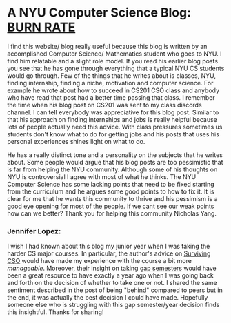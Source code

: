 
# A NYU Computer Science Blog: [BURN RATE](https://blog.torchnyu.com/)

I find this website/ blog really useful because this blog is written by an accomplished Computer Science/ Mathematics student who goes to NYU. I find him relatable and a slight role model. If you read his earlier blog posts you see that he has gone through everything that a typical NYU CS students would go through. Few of the things that he writes about is classes, NYU, finding internship, finding a niche, motivation and computer science. For example he wrote about how to succeed in CS201 CSO class and anybody who have read that post had a better time passing that class. I remember the time when his blog post on CS201 was sent to my class discords channel. I can tell everybody was appreciative for this blog post. Similar to that his approach on finding internships and jobs is really helpful because lots of people actually need this advice. With class pressures sometimes us students don't know what to do for getting jobs and his posts that uses his personal experiences shines light on what to do.

He has a really distinct tone and a personality on the subjects that he writes about. Some people would argue that his blog posts are too pessimistic that is far from helping the NYU community. Although some of his thoughts on NYU is controversial I agree with most of what he thinks. The NYU Computer Science has some lacking points that need to be fixed starting from the curriculum and he argues some good points to how to fix it. It is clear for me that he wants this community to thrive and his pessimism is a good eye opening for most of the people. If we cant see our weak points how can we better? Thank you for helping this community Nicholas Yang.


### Jennifer Lopez:
I wish I had known about this blog my junior year when I was taking the harder CS major courses. In particular, the author's advice on [Surviving CSO](https://blog.torchnyu.com/2019/08/15/surviving-cso.html) would have made my experience with the course a bit more *manageable*. Moreover, their insight on taking [gap semesters](https://blog.torchnyu.com/2020/07/04/take-a-gap-year.html) would have been a great resource to have exactly a year ago when I was going back and forth on the decision of whether to take one or not. I shared the same sentiment described in the post of being "behind" compared to peers but in the end, it was actually the best decision I could have made. Hopefully someone else who is struggling with this gap semester/year decision finds this insightful. Thanks for sharing!
